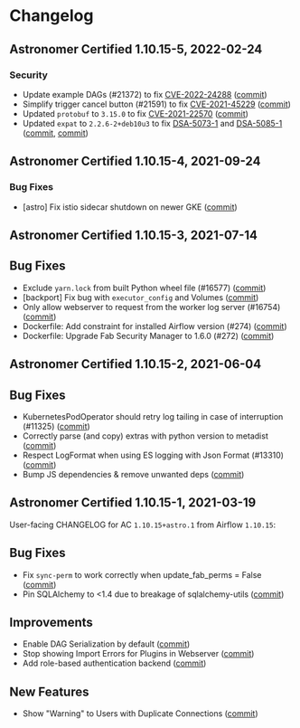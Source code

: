 # Changelog

Astronomer Certified 1.10.15-5, 2022-02-24
--------------------------------------------

### Security

- Update example DAGs (#21372) to fix [CVE-2022-24288](https://nvd.nist.gov/vuln/detail/CVE-2022-24288) ([commit](https://github.com/astronomer/airflow/commit/982d1c70f1c4d15fc22b7504e802068a1bfd9920))
- Simplify trigger cancel button (#21591) to fix [CVE-2021-45229](https://nvd.nist.gov/vuln/detail/CVE-2021-45229) ([commit](https://github.com/astronomer/airflow/commit/0f94604932cb69a0dbf0edf86f34e860ac2cf035))
- Updated `protobuf` to `3.15.0` to fix [CVE-2021-22570](https://nvd.nist.gov/vuln/detail/CVE-2021-22570) ([commit](https://github.com/astronomer/ap-airflow/commit/50ce8cee18a2660b13542e53471f6b28474645b3))
- Updated `expat` to `2.2.6-2+deb10u3` to fix [DSA-5073-1](https://security-tracker.debian.org/tracker/DSA-5073-1) and [DSA-5085-1](https://security-tracker.debian.org/tracker/DSA-5085-1) ([commit](https://github.com/astronomer/ap-airflow/commit/b875830c3ccb8ad0d232d99e962fecc7ea639bc9), [commit](https://github.com/astronomer/ap-airflow/commit/4ffca19f5428ed2911dd30f1ac10064b8a0bb7ea))

Astronomer Certified 1.10.15-4, 2021-09-24
--------------------------------------------

### Bug Fixes

- [astro] Fix istio sidecar shutdown on newer GKE ([commit](https://github.com/astronomer/airflow/commit/14a4417c1))

Astronomer Certified 1.10.15-3, 2021-07-14
------------------------------------------

## Bug Fixes

- Exclude ``yarn.lock`` from built Python wheel file (#16577) ([commit](https://github.com/astronomer/airflow/commit/6c80e3ff5))
- [backport] Fix bug with `executor_config` and Volumes ([commit](https://github.com/astronomer/airflow/commit/7813076ac))
- Only allow webserver to request from the worker log server (#16754) ([commit](https://github.com/astronomer/airflow/commit/b8db31c19))
- Dockerfile: Add constraint for installed Airflow version (#274) ([commit](https://github.com/astronomer/ap-airflow/commit/60174ec))
- Dockerfile: Upgrade Fab Security Manager to 1.6.0 (#272) ([commit](https://github.com/astronomer/ap-airflow/commit/417fd59))

Astronomer Certified 1.10.15-2, 2021-06-04
------------------------------------------

## Bug Fixes

- KubernetesPodOperator should retry log tailing in case of interruption (#11325) ([commit](https://github.com/astronomer/airflow/commit/8848651ba))
- Correctly parse (and copy) extras with python version to metadist ([commit](https://github.com/astronomer/airflow/commit/176a2a3ec))
- Respect LogFormat when using ES logging with Json Format (#13310) ([commit](https://github.com/astronomer/airflow/commit/0dbd0f3a3))
- Bump JS dependencies & remove unwanted deps ([commit](https://github.com/astronomer/airflow/commit/65a07cf73))

Astronomer Certified 1.10.15-1, 2021-03-19
------------------------------------------

User-facing CHANGELOG for AC `1.10.15+astro.1` from Airflow `1.10.15`:

## Bug Fixes

- Fix `sync-perm` to work correctly when update_fab_perms = False ([commit](https://github.com/astronomer/airflow/commit/950028f93e1220d49629aea10dfbaf1173b8910b))
- Pin SQLAlchemy to <1.4 due to breakage of sqlalchemy-utils ([commit](https://github.com/astronomer/airflow/commit/331f0d23260a77212e7b15707e04bee02bdab1f2))

## Improvements

- Enable DAG Serialization by default ([commit](https://github.com/apache/airflow/commit/cd1961873783389ee51748f7f2a481900cce85b9))
- Stop showing Import Errors for Plugins in Webserver ([commit](https://github.com/apache/airflow/commit/a386fd542fe1c46bd3e345371eed10a9c230f690))
- Add role-based authentication backend ([commit](https://github.com/apache/airflow/commit/16461c3c8dcb1d1d2766844d32f3cdec31c89e69))

## New Features
- Show "Warning" to Users with Duplicate Connections ([commit](https://github.com/apache/airflow/commit/c037d48c9e383a6fd0b1b0d88407489d0ed02194))
